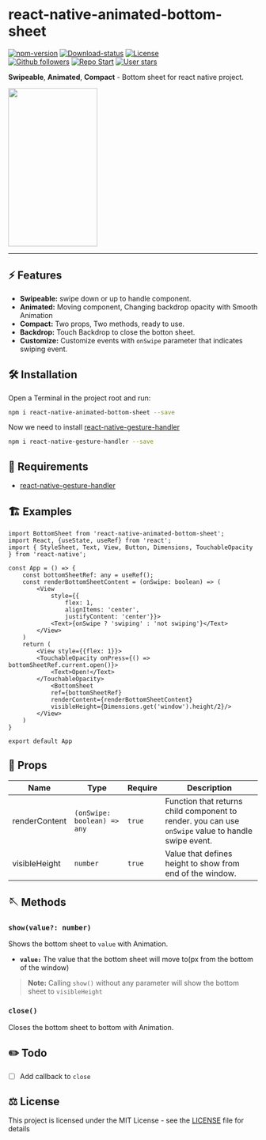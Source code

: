 # react-native-animated-bottom-sheet
[![npm-version](https://img.shields.io/npm/v/react-native-animated-bottom-sheet)](https://www.npmjs.com/package/react-native-animated-bottom-sheet)
[![Download-status](https://img.shields.io/npm/dm/react-native-animated-bottom-sheet)](https://www.npmjs.com/package/react-native-animated-bottom-sheet)
[![License](https://img.shields.io/npm/l/react-native-animated-bottom-sheet)](https://www.npmjs.com/package/react-native-animated-bottom-sheet)
<br/>
[![Github followers](https://img.shields.io/github/followers/postmelee?style=social)](https://github.com/postmelee)
[![Repo Start](https://img.shields.io/github/stars/postmelee/react-native-animated-bottom-sheet?label=Repo%20Stars&style=social)](https://github.com/postmelee/react-native-animated-bottom-sheet)
[![User stars](https://img.shields.io/github/stars/postmelee?affiliations=OWNER&label=User%20Stars&style=social)](https://github.com/postmelee)

**Swipeable**, **Animated**, **Compact** - Bottom sheet for react native project.

<img src="https://github.com/postmelee/react-native-animated-bottom-sheet/blob/main/gif/gif1.gif?raw=true" width="180" height="320" />

---

## ⚡️ Features
- **Swipeable:** swipe down or up to handle component.
- **Animated:** Moving component, Changing backdrop opacity with Smooth Animation
- **Compact:** Two props, Two methods, ready to use.
- **Backdrop:** Touch Backdrop to close the botton sheet.
- **Customize:** Customize events with `onSwipe` parameter that indicates swiping event.

## 🛠 Installation
Open a Terminal in the project root and run:
```sh
npm i react-native-animated-bottom-sheet --save
```
Now we need to install [react-native-gesture-handler](https://github.com/software-mansion/react-native-gesture-handler)
```sh
npm i react-native-gesture-handler --save
```

## 📝  Requirements
- [react-native-gesture-handler](https://github.com/software-mansion/react-native-gesture-handler)

## 🏗  Examples
```tsx
import BottomSheet from 'react-native-animated-bottom-sheet';
import React, {useState, useRef} from 'react';
import { StyleSheet, Text, View, Button, Dimensions, TouchableOpacity } from 'react-native';

const App = () => {
    const bottomSheetRef: any = useRef();
    const renderBottomSheetContent = (onSwipe: boolean) => (
        <View 
            style={{
                flex: 1, 
                alignItems: 'center', 
                justifyContent: 'center'}}>
            <Text>{onSwipe ? 'swiping' : 'not swiping'}</Text>
        </View>
    )
    return (
        <View style={{flex: 1}}>
        <TouchableOpacity onPress={() => bottomSheetRef.current.open()}>
            <Text>Open!</Text>
        </TouchableOpacity>
            <BottomSheet 
            ref={bottomSheetRef}
            renderContent={renderBottomSheetContent}
            visibleHeight={Dimensions.get('window').height/2}/>
        </View>
    )
}

export default App
```

## 🧬 Props
|Name|Type|Require|Description|
|---|---|---|---|
|renderContent|`(onSwipe: boolean) => any`|`true`|Function that returns child component to render. you can use `onSwipe` value to handle swipe event.|
|visibleHeight|`number`|`true`|Value that defines height to show from end of the window.|

## 🪡 Methods
### `show(value?: number)`
 Shows the bottom sheet to `value` with Animation. 
 - **`value:`** The value that the bottom sheet will move to(px from the bottom of the window)
> **Note:** Calling `show()` without any parameter will show the bottom sheet to `visibleHeight`

### `close()`
Closes the bottom sheet to bottom with Animation.

## ✏️  Todo
- [ ] Add callback to `close`

## ⚖️ License
This project is licensed under the MIT License - see the [LICENSE](https://github.com/postmelee/react-native-animated-bottom-sheet/blob/main/LICENSE) file for details

